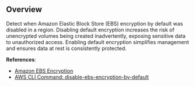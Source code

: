 ## Overview

Detect when Amazon Elastic Block Store (EBS) encryption by default was disabled in a region. Disabling default encryption increases the risk of unencrypted volumes being created inadvertently, exposing sensitive data to unauthorized access. Enabling default encryption simplifies management and ensures data at rest is consistently protected.

**References**:
- [Amazon EBS Encryption](https://docs.aws.amazon.com/AWSEC2/latest/UserGuide/EBSEncryption.html)
- [AWS CLI Command: disable-ebs-encryption-by-default](https://awscli.amazonaws.com/v2/documentation/api/latest/reference/ec2/disable-ebs-encryption-by-default.html)
